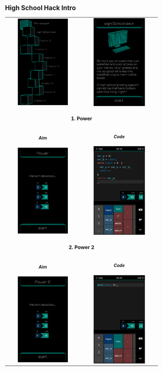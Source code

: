 ## High School Hack Intro

<table border=0 align="center">
    <tr>
        <td align="center" valign="middle">
            <img src="chapter_02.png" alt="Chapter 2" width="70%">
        </td>
        <td align="center" valign="middle">
            <img src="high_school_hack_intro.png" alt="High School Hack Intro" width="70%">
        </td>
    </tr>
    <tr>
        <td align="center" valign="middle" colspan=2>
            <h3>1. Power</h3>
        </td>
    </tr>
    <tr>
        <td align="center" valign="middle">
                <h5>Aim</h5>
                <img src="01_power_aim.png" alt="01 power aim" width="70%">
        </td>
        <td align="center" valign="middle">
                <h5>Code</h5>
                <img src="01_power_solution.png" alt="01 power solution" width="70%">
        </td>
    </tr>
    <tr>
        <td align="center" valign="middle" colspan=2>
            <h3>2. Power 2</h3>
        </td>
    </tr>
    <tr>
        <td align="center" valign="middle">
                <h5>Aim</h5>
                <img src="02_power_2_aim.png" alt="02 power 2 aim" width="70%">
        </td>
        <td align="center" valign="middle">
                <h5>Code</h5>
                <img src="02_power_2_solution.png" alt="02 power 2 solution" width="70%">
        </td>
    </tr>
</table>

